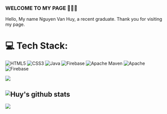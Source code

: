 ### WELCOME TO MY PAGE 👋👋👋
Hello, My name Nguyen Van Huy, a recent graduate. Thank you for visiting my page.<br>

# 💻 Tech Stack:
![HTML5](https://img.shields.io/badge/html5-%23E34F26.svg?style=for-the-badge&logo=html5&logoColor=white) ![CSS3](https://img.shields.io/badge/css3-%231572B6.svg?style=for-the-badge&logo=css3&logoColor=white) ![Java](https://img.shields.io/badge/java-%23ED8B00.svg?style=for-the-badge&logo=openjdk&logoColor=white) ![Firebase](https://img.shields.io/badge/firebase-%23039BE5.svg?style=for-the-badge&logo=firebase) ![Apache Maven](https://img.shields.io/badge/Apache%20Maven-C71A36?style=for-the-badge&logo=Apache%20Maven&logoColor=white) ![Apache](https://img.shields.io/badge/apache-%23D42029.svg?style=for-the-badge&logo=apache&logoColor=white) ![Firebase](https://img.shields.io/badge/firebase-a08021?style=for-the-badge&logo=firebase&logoColor=ffcd34)

<a href="https://github.com/Huynguyen2002TB/AndroidAppFoodOrder/">
  <!-- Change the `github-readme-stats.anuraghazra1.vercel.app` to `github-readme-stats.vercel.app`  -->
  <img align="center" src="https://github-readme-stats.anuraghazra1.vercel.app/api/pin/?username=Huynguyen2002TB&repo=HuyFood&theme=radical" />
</a>    

![Huy's github stats](https://github-readme-stats-git-masterrstaa-rickstaa.vercel.app/api?username=Huynguyen2002TB&show_icons=true&theme=tokyonight&hide=contribs,prs,issues)
---
[![](https://visitcount.itsvg.in/api?id=Huynguyen2002TB&icon=0&color=0)](https://visitcount.itsvg.in)

<!-- Proudly created with GPRM ( https://gprm.itsvg.in ) -->
